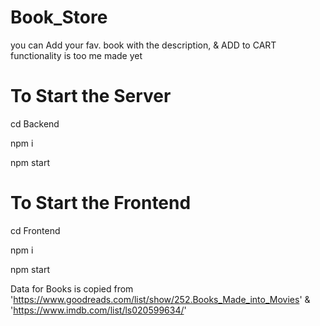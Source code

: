 # Book_Store
you can Add your fav. book with the description, &amp; ADD to CART functionality is too me made yet

# To Start the Server
  cd Backend
  
  npm i
  
  npm start
  
# To Start the Frontend
  cd Frontend
  
  npm i
  
  npm start
 
 
Data for Books is copied from 'https://www.goodreads.com/list/show/252.Books_Made_into_Movies' & 'https://www.imdb.com/list/ls020599634/'

 
  
  
  
  
